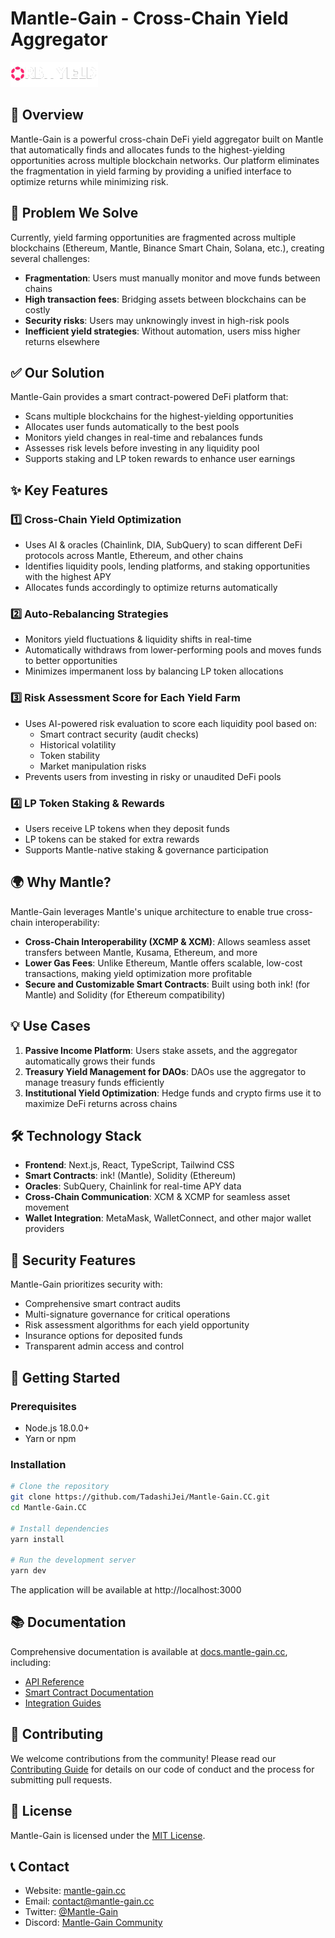 # Mantle-Gain - Cross-Chain Yield Aggregator

![Mantle-Gain Logo](public/Original-Logo.png)

## 🚀 Overview

Mantle-Gain is a powerful cross-chain DeFi yield aggregator built on Mantle that automatically finds and allocates funds to the highest-yielding opportunities across multiple blockchain networks. Our platform eliminates the fragmentation in yield farming by providing a unified interface to optimize returns while minimizing risk.

## 🔴 Problem We Solve

Currently, yield farming opportunities are fragmented across multiple blockchains (Ethereum, Mantle, Binance Smart Chain, Solana, etc.), creating several challenges:

- **Fragmentation**: Users must manually monitor and move funds between chains
- **High transaction fees**: Bridging assets between blockchains can be costly
- **Security risks**: Users may unknowingly invest in high-risk pools
- **Inefficient yield strategies**: Without automation, users miss higher returns elsewhere

## ✅ Our Solution

Mantle-Gain provides a smart contract-powered DeFi platform that:

- Scans multiple blockchains for the highest-yielding opportunities
- Allocates user funds automatically to the best pools
- Monitors yield changes in real-time and rebalances funds
- Assesses risk levels before investing in any liquidity pool
- Supports staking and LP token rewards to enhance user earnings

## ✨ Key Features

### 1️⃣ Cross-Chain Yield Optimization

- Uses AI & oracles (Chainlink, DIA, SubQuery) to scan different DeFi protocols across Mantle, Ethereum, and other chains
- Identifies liquidity pools, lending platforms, and staking opportunities with the highest APY
- Allocates funds accordingly to optimize returns automatically

### 2️⃣ Auto-Rebalancing Strategies

- Monitors yield fluctuations & liquidity shifts in real-time
- Automatically withdraws from lower-performing pools and moves funds to better opportunities
- Minimizes impermanent loss by balancing LP token allocations

### 3️⃣ Risk Assessment Score for Each Yield Farm

- Uses AI-powered risk evaluation to score each liquidity pool based on:
  - Smart contract security (audit checks)
  - Historical volatility
  - Token stability
  - Market manipulation risks
- Prevents users from investing in risky or unaudited DeFi pools

### 4️⃣ LP Token Staking & Rewards

- Users receive LP tokens when they deposit funds
- LP tokens can be staked for extra rewards
- Supports Mantle-native staking & governance participation

## 🌍 Why Mantle?

Mantle-Gain leverages Mantle's unique architecture to enable true cross-chain interoperability:

- **Cross-Chain Interoperability (XCMP & XCM)**: Allows seamless asset transfers between Mantle, Kusama, Ethereum, and more
- **Lower Gas Fees**: Unlike Ethereum, Mantle offers scalable, low-cost transactions, making yield optimization more profitable
- **Secure and Customizable Smart Contracts**: Built using both ink! (for Mantle) and Solidity (for Ethereum compatibility)

## 💡 Use Cases

1. **Passive Income Platform**: Users stake assets, and the aggregator automatically grows their funds
2. **Treasury Yield Management for DAOs**: DAOs use the aggregator to manage treasury funds efficiently
3. **Institutional Yield Optimization**: Hedge funds and crypto firms use it to maximize DeFi returns across chains

## 🛠️ Technology Stack

- **Frontend**: Next.js, React, TypeScript, Tailwind CSS
- **Smart Contracts**: ink! (Mantle), Solidity (Ethereum)
- **Oracles**: SubQuery, Chainlink for real-time APY data
- **Cross-Chain Communication**: XCM & XCMP for seamless asset movement
- **Wallet Integration**: MetaMask, WalletConnect, and other major wallet providers

## 🔐 Security Features

Mantle-Gain prioritizes security with:

- Comprehensive smart contract audits
- Multi-signature governance for critical operations
- Risk assessment algorithms for each yield opportunity
- Insurance options for deposited funds
- Transparent admin access and control

## 🚀 Getting Started

### Prerequisites

- Node.js 18.0.0+
- Yarn or npm

### Installation

```bash
# Clone the repository
git clone https://github.com/TadashiJei/Mantle-Gain.CC.git
cd Mantle-Gain.CC

# Install dependencies
yarn install

# Run the development server
yarn dev
```

The application will be available at http://localhost:3000

## 📚 Documentation

Comprehensive documentation is available at [docs.mantle-gain.cc](https://docs.mantle-gain.cc), including:

- [API Reference](/app/api)
- [Smart Contract Documentation](/app/developers)
- [Integration Guides](/app/documentation)

## 🤝 Contributing

We welcome contributions from the community! Please read our [Contributing Guide](CONTRIBUTING.md) for details on our code of conduct and the process for submitting pull requests.

## 📄 License

Mantle-Gain is licensed under the [MIT License](LICENSE).

## 📞 Contact

- Website: [mantle-gain.cc](https://mantle-gain.cc)
- Email: contact@mantle-gain.cc
- Twitter: [@Mantle-Gain](https://twitter.com/Mantle-Gain)
- Discord: [Mantle-Gain Community](https://discord.gg/mantle-gain)
